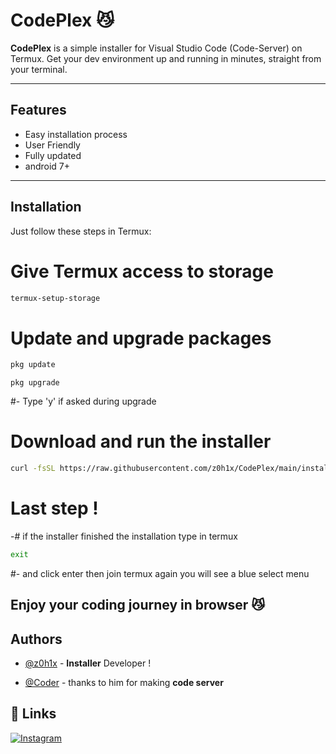 # CodePlex 😼

**CodePlex** is a simple installer for Visual Studio Code (Code-Server) on Termux. Get your dev environment up and running in minutes, straight from your terminal.


---


## Features

- Easy installation process 
- User Friendly
- Fully updated 
- android 7+

---

## Installation

Just follow these steps in Termux:


# Give Termux access to storage

```bash
termux-setup-storage
```

# Update and upgrade packages
```bash
pkg update
```
```
pkg upgrade
```
#- Type 'y' if asked during upgrade

# Download and run the installer
```bash
curl -fsSL https://raw.githubusercontent.com/z0h1x/CodePlex/main/installer.sh | bash
```
# Last step !
-# if the installer finished the installation type in termux
```bash
exit
```
#- and click enter then join termux again you will see a blue select menu 

## Enjoy your coding journey in **browser** 😼

## Authors

- [@z0h1x](https://www.github.com/z0h1x) - **Installer** Developer !

- [@Coder](https://github.com/coder) - thanks to him for making **code server**
## 🔗 Links
[![Instagram](https://img.shields.io/badge/Instagram-E4405F?style=for-the-badge&logo=instagram&logoColor=white)](https://www.instagram.com/z0hir_exe?igsh=MWM3bTU1ZHJjN2piOA==)
